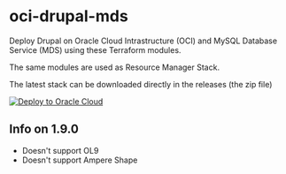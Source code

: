 # oci-drupal-mds

Deploy Drupal on Oracle Cloud Intrastructure (OCI) and MySQL Database Service (MDS) using these Terraform modules.

The same modules are used as Resource Manager Stack.

The latest stack can be downloaded directly in the releases (the zip file)

[![Deploy to Oracle Cloud](https://oci-resourcemanager-plugin.plugins.oci.oraclecloud.com/latest/deploy-to-oracle-cloud.svg)](https://cloud.oracle.com/resourcemanager/stacks/create?zipUrl=https://github.com/lefred/oci-drupal-mds/releases/download/v1.9.0/stack_drupal_mds.zip)

## Info on 1.9.0

- Doesn't support OL9
- Doesn't support Ampere Shape
